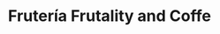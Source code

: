---
title: "Frutería Frutality and Coffe"
url: /bogota-d-c/fruteria-frutality-and-coffe/
shop: frutería
---